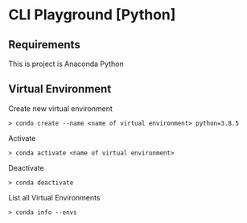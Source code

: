 # CLI Playground [Python]

## Requirements

This is project is Anaconda Python

## Virtual Environment

Create new virtual environment

```
> condo create --name <name of virtual environment> python=3.8.5
```

Activate

```
> conda activate <name of virtual environment>
```

Deactivate

```
> conda deactivate
```

List all Virtual Environments

```
> conda info --envs
```
